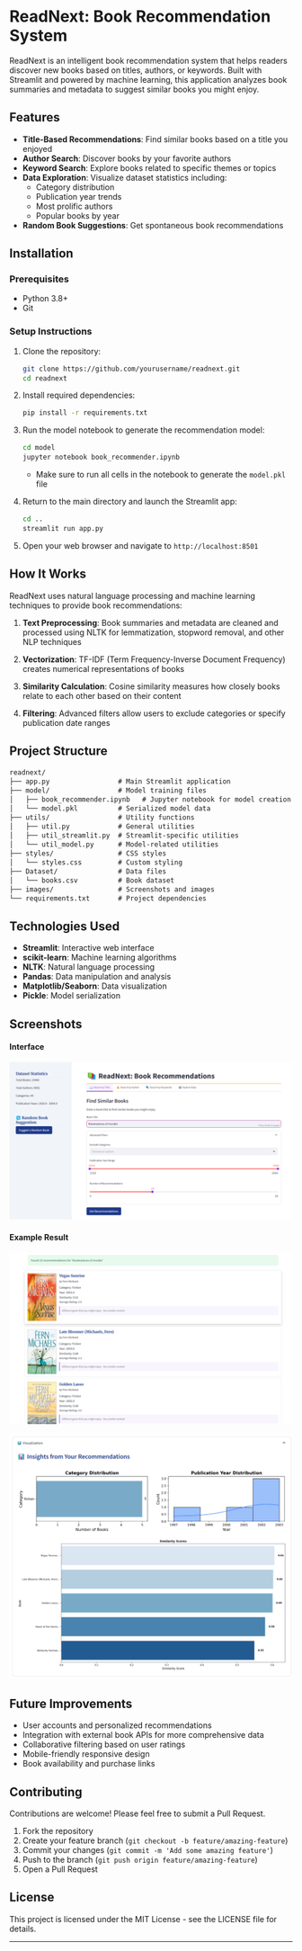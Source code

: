 # ReadNext: Book Recommendation System

ReadNext is an intelligent book recommendation system that helps readers discover new books based on titles, authors, or keywords. Built with Streamlit and powered by machine learning, this application analyzes book summaries and metadata to suggest similar books you might enjoy.

## Features

- **Title-Based Recommendations**: Find similar books based on a title you enjoyed
- **Author Search**: Discover books by your favorite authors
- **Keyword Search**: Explore books related to specific themes or topics
- **Data Exploration**: Visualize dataset statistics including:
  - Category distribution
  - Publication year trends
  - Most prolific authors
  - Popular books by year
- **Random Book Suggestions**: Get spontaneous book recommendations

## Installation

### Prerequisites
- Python 3.8+
- Git

### Setup Instructions

1. Clone the repository:
   ```bash
   git clone https://github.com/yourusername/readnext.git
   cd readnext
   ```

2. Install required dependencies:
   ```bash
   pip install -r requirements.txt
   ```

3. Run the model notebook to generate the recommendation model:
   ```bash
   cd model
   jupyter notebook book_recommender.ipynb
   ```
   - Make sure to run all cells in the notebook to generate the `model.pkl` file

4. Return to the main directory and launch the Streamlit app:
   ```bash
   cd ..
   streamlit run app.py
   ```

5. Open your web browser and navigate to `http://localhost:8501`

## How It Works

ReadNext uses natural language processing and machine learning techniques to provide book recommendations:

1. **Text Preprocessing**: Book summaries and metadata are cleaned and processed using NLTK for lemmatization, stopword removal, and other NLP techniques

2. **Vectorization**: TF-IDF (Term Frequency-Inverse Document Frequency) creates numerical representations of books

3. **Similarity Calculation**: Cosine similarity measures how closely books relate to each other based on their content

4. **Filtering**: Advanced filters allow users to exclude categories or specify publication date ranges

## Project Structure

```
readnext/
├── app.py                 # Main Streamlit application
├── model/                 # Model training files
│   ├── book_recommender.ipynb   # Jupyter notebook for model creation
│   └── model.pkl          # Serialized model data
├── utils/                 # Utility functions
│   ├── util.py            # General utilities
│   ├── util_streamlit.py  # Streamlit-specific utilities
│   └── util_model.py      # Model-related utilities
├── styles/                # CSS styles
│   └── styles.css         # Custom styling
├── Dataset/               # Data files
│   └── books.csv          # Book dataset
├── images/                # Screenshots and images
└── requirements.txt       # Project dependencies
```

## Technologies Used

- **Streamlit**: Interactive web interface
- **scikit-learn**: Machine learning algorithms
- **NLTK**: Natural language processing
- **Pandas**: Data manipulation and analysis
- **Matplotlib/Seaborn**: Data visualization
- **Pickle**: Model serialization

## Screenshots

#### Interface
![Alt text](images/interface.png)

#### Example Result
![Alt text](images/example1.png)

![Alt text](images/example2.png)

## Future Improvements

- User accounts and personalized recommendations
- Integration with external book APIs for more comprehensive data
- Collaborative filtering based on user ratings
- Mobile-friendly responsive design
- Book availability and purchase links

## Contributing

Contributions are welcome! Please feel free to submit a Pull Request.

1. Fork the repository
2. Create your feature branch (`git checkout -b feature/amazing-feature`)
3. Commit your changes (`git commit -m 'Add some amazing feature'`)
4. Push to the branch (`git push origin feature/amazing-feature`)
5. Open a Pull Request

## License

This project is licensed under the MIT License - see the LICENSE file for details.

---
